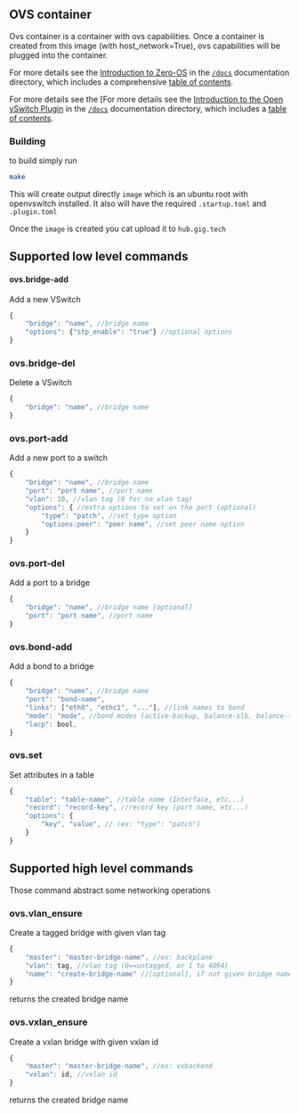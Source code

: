 ## OVS container
Ovs container is a container with ovs capabilities. Once a container is created
from this image (with host_network=True), ovs capabilities will be plugged
into the container.

For more details see the [Introduction to Zero-OS](/docs/README.md) in the [`/docs`](/docs) documentation directory, which includes a comprehensive [table of contents](/docs/SUMMARY.md).

For more details see the [For more details see the [Introduction to the Open vSwitch Plugin](/docs/README.md) in the [`/docs`](/docs) documentation directory, which includes a [table of contents](/docs/SUMMARY.md).


### Building
to build simply run
```bash
make
```
This will create output directly `image` which is an ubuntu root with openvswitch installed.
It also will have the required `.startup.toml` and `.plugin.toml`

Once the `image` is created you cat upload it to `hub.gig.tech`

## Supported low level commands

#### ovs.bridge-add
Add a new VSwitch
```javascript
{
	"bridge": "name", //bridge name
	"options": {"stp_enable": "true"} //optional options
}
```

### ovs.bridge-del
Delete a VSwitch
```javascript
{
	"bridge": "name", //bridge name
}
```

### ovs.port-add
Add a new port to a switch
```javascript
{
	"bridge": "name", //bridge name
	"port": "port name", //port name
	"vlan": 10, //vlan tag (0 for no vlan tag)
	"options": { //extra options to set on the port (optional)
		"type": "patch", //set type option
		"options:peer": "peer name", //set peer name option
	}
}
```

### ovs.port-del
Add a port to a bridge
```javascript
{
	"bridge": "name", //bridge name [optional]
	"port": "port name", //port name
}
```

### ovs.bond-add
Add a bond to a bridge
```javascript
{
	"bridge": "name", //bridge name
	"port": "bond-name",
	"links": ["eth0", "ethc1", "..."], //link names to bond
	"mode": "mode", //bond modes (active-backup, balance-slb, balance-tcp)
	"lacp": bool,
}
```

### ovs.set
Set attributes in a table
```javascript
{
	"table": "table-name", //table name (Interface, etc...)
	"record": "record-key", //record key (port name, etc...)
	"options": {
		"key", "value", // (ex: "type": "patch")
	}
}
```

## Supported high level commands
Those command abstract some networking operations

### ovs.vlan_ensure
Create a tagged bridge with given vlan tag
```javascript
{
	"master": "master-bridge-name", //ex: backplane
	"vlan": tag, //vlan tag (0==untagged, or 1 to 4094)
	"name": "create-bridge-name" //[optional], if not given bridge name will be "vlbr[tag]"
}
```
returns the created bridge name


### ovs.vxlan_ensure
Create a vxlan bridge with given vxlan id
```javascript
{
	"master": "master-bridge-name", //ex: vxbackend
	"vxlan": id, //vxlan id
}
```
returns the created bridge name
